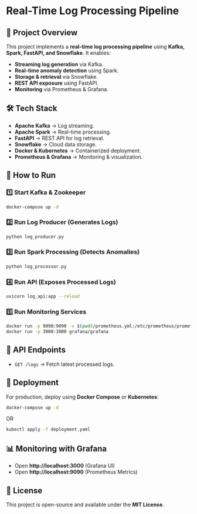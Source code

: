 # Real-Time Log Processing Pipeline

## 📌 Project Overview
This project implements a **real-time log processing pipeline** using **Kafka, Spark, FastAPI, and Snowflake**. It enables:
- **Streaming log generation** via Kafka.
- **Real-time anomaly detection** using Spark.
- **Storage & retrieval** via Snowflake.
- **REST API exposure** using FastAPI.
- **Monitoring** via Prometheus & Grafana.

## 🛠️ Tech Stack
- **Apache Kafka** → Log streaming.
- **Apache Spark** → Real-time processing.
- **FastAPI** → REST API for log retrieval.
- **Snowflake** → Cloud data storage.
- **Docker & Kubernetes** → Containerized deployment.
- **Prometheus & Grafana** → Monitoring & visualization.

## 🚀 How to Run

### 1️⃣ Start Kafka & Zookeeper
```bash
docker-compose up -d
```

### 2️⃣ Run Log Producer (Generates Logs)
```bash
python log_producer.py
```

### 3️⃣ Run Spark Processing (Detects Anomalies)
```bash
python log_processor.py
```

### 4️⃣ Run API (Exposes Processed Logs)
```bash
uvicorn log_api:app --reload
```

### 5️⃣ Run Monitoring Services
```bash
docker run -p 9090:9090 -v $(pwd)/prometheus.yml:/etc/prometheus/prometheus.yml prom/prometheus
docker run -p 3000:3000 grafana/grafana
```

## 📡 API Endpoints
- `GET /logs` → Fetch latest processed logs.

## 🔧 Deployment
For production, deploy using **Docker Compose** or **Kubernetes**:
```bash
docker-compose up -d
```
OR
```bash
kubectl apply -f deployment.yaml
```

## 📊 Monitoring with Grafana
- Open **http://localhost:3000** (Grafana UI)
- Open **http://localhost:9090** (Prometheus Metrics)

## 📝 License
This project is open-source and available under the **MIT License**.
